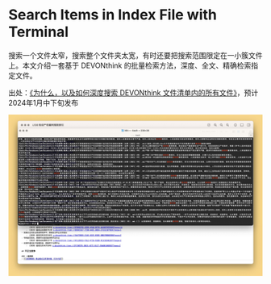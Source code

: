 # Search Items in Index File with Terminal

搜索一个文件太窄，搜索整个文件夹太宽，有时还要把搜索范围限定在一小簇文件上。本文介绍一套基于 DEVONthink 的批量检索方法，深度、全文、精确检索指定文件。

出处：[《为什么，以及如何深度搜索 DEVONthink 文件清单内的所有文件》](https://utgd.net/article/20537)，预计2024年1月中下旬发布

![title](img.jpeg)